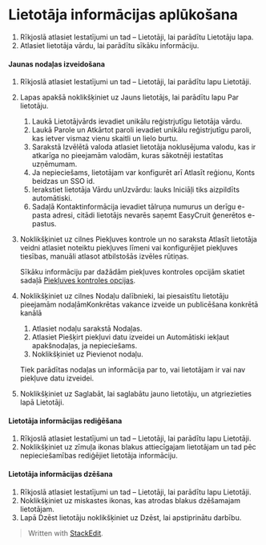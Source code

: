 # Lietotāja informācijas aplūkošana

1.  Rīkjoslā  atlasiet  Iestatījumi  un tad –  Lietotāji, lai parādītu  Lietotāju lapa.
2.  Atlasiet lietotāja vārdu, lai parādītu sīkāku informāciju.

#### Jaunas nodaļas izveidošana

1.  Rīkjoslā  atlasiet  Iestatījumi  un tad –  Lietotāji, lai parādītu lapu  Lietotāji.
2.  Lapas apakšā noklikšķiniet uz  Jauns lietotājs, lai parādītu lapu  Par lietotāju.
    1.  Laukā  Lietotājvārds  ievadiet unikālu reģistrjutīgu lietotāja vārdu.
    2.  Laukā  Parole  un  Atkārtot paroli  ievadiet unikālu reģistrjutīgu paroli, kas ietver vismaz vienu skaitli un lielo burtu.
    3.  Sarakstā  Izvēlētā valoda  atlasiet lietotāja noklusējuma valodu, kas ir atkarīga no pieejamām valodām, kuras sākotnēji iestatītas uzņēmumam.
    4.  Ja nepieciešams, lietotājam var konfigurēt arī  Atlasīt reģionu,  Konts beidzas  un  SSO id.
    5.  Ierakstiet lietotāja  Vārdu  unUzvārdu: lauks  Iniciāļi  tiks aizpildīts automātiski.
    6.  Sadaļā  Kontaktinformācija  ievadiet tālruņa numurus un derīgu e-pasta adresi, citādi lietotājs nevarēs saņemt EasyCruit ģenerētos e-pastus.
3.  Noklikšķiniet uz cilnes  Piekļuves kontrole  un no saraksta  Atlasīt lietotāja veidni  atlasiet noteiktu piekļuves līmeni vai konfigurējiet piekļuves tiesības, manuāli atlasot atbilstošās izvēles rūtiņas.  
    
    Sīkāku informāciju par dažādām piekļuves kontroles opcijām skatiet sadaļā  [Piekļuves kontroles opcijas](users_access_controls.htm).
    
4.  Noklikšķiniet uz cilnes  Nodaļu dalībnieki, lai piesaistītu lietotāju pieejamām nodaļāmKonkrētas vakance izveide un publicēšana konkrētā kanālā
    
    1.  Atlasiet nodaļu sarakstā  Nodaļas.
    2.  Atlasiet  Piešķirt piekļuvi datu izveidei  un  Automātiski iekļaut apakšnodaļas, ja nepieciešams.
    3.  Noklikšķiniet uz  Pievienot nodaļu.
    
      
    Tiek parādītas nodaļas un informācija par to, vai lietotājam ir vai nav piekļuve datu izveidei.
5.  Noklikšķiniet uz  Saglabāt, lai saglabātu jauno lietotāju, un atgriezieties lapā  Lietotāji.

#### Lietotāja informācijas rediģēšana

1.  Rīkjoslā  atlasiet  Iestatījumi  un tad –  Lietotāji, lai parādītu lapu  Lietotāji.
2.  Noklikšķiniet uz zīmuļa ikonas blakus attiecīgajam lietotājam un tad pēc nepieciešamības rediģējiet lietotāja informāciju.

#### Lietotāja informācijas dzēšana

1.  Rīkjoslā  atlasiet  Iestatījumi  un tad –  Lietotāji, lai parādītu lapu  Lietotāji.
2.  Noklikšķiniet uz miskastes ikonas, kas atrodas blakus dzēšamajam lietotājam.
3.  Lapā  Dzēst lietotāju  noklikšķiniet uz  Dzēst, lai apstiprinātu darbību.


> Written with [StackEdit](https://stackedit.io/).
<!--stackedit_data:
eyJoaXN0b3J5IjpbLTQ0ODQxODQ5Nl19
-->
